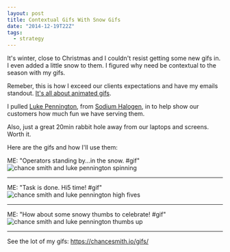 ```yaml
---
layout: post
title: Contextual Gifs With Snow Gifs
date: "2014-12-19T22Z"
tags:
  - strategy
---
```


It's winter, close to Christmas and I couldn't resist getting some new gifs in. I even added a little snow to them. I figured why need be contextual to the season with my gifs.

Remeber, this is how I exceed our clients expectations and have my emails standout. [It's all about animated gifs](https://blog.chancesmith.org/making-customer-service-and-email-personal/).

I pulled [Luke Pennington](https://www.lukepennington.org/), from [Sodium Halogen](https://sodiumhalogen.com?ref=csio), in to help show our customers how much fun we have serving them.

Also, just a great 20min rabbit hole away from our laptops and screens. Worth it.

Here are the gifs and how I'll use them:

ME: "Operators standing by...in the snow. #gif"
![chance smith and luke pennington spinning](https://chancesmith.io/gifs/snow-ops-stnd-by-chance-luke.gif)

<hr>

ME: "Task is done. Hi5 time! #gif"
![chance smith and luke pennington high fives](https://chancesmith.io/gifs/snow-hi5-chance-luke.gif)

<hr>

ME: "How about some snowy thumbs to celebrate! #gif"
![chance smith and luke pennington thumbs up](https://chancesmith.io/gifs/snow-thumbs-chance-luke.gif)

<hr>

See the lot of my gifs:
https://chancesmith.io/gifs/

